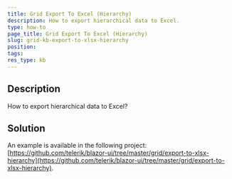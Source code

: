 ```yaml
---
title: Grid Export To Excel (Hierarchy)
description: How to export hierarchical data to Excel.
type: how-to
page_title: Grid Export To Excel (Hierarchy)
slug: grid-kb-export-to-xlsx-hierarchy
position: 
tags: 
res_type: kb
---
```



## Description

How to export hierarchical data to Excel?

## Solution

An example is available in the following project: [https://github.com/telerik/blazor-ui/tree/master/grid/export-to-xlsx-hierarchy](https://github.com/telerik/blazor-ui/tree/master/grid/export-to-xlsx-hierarchy).